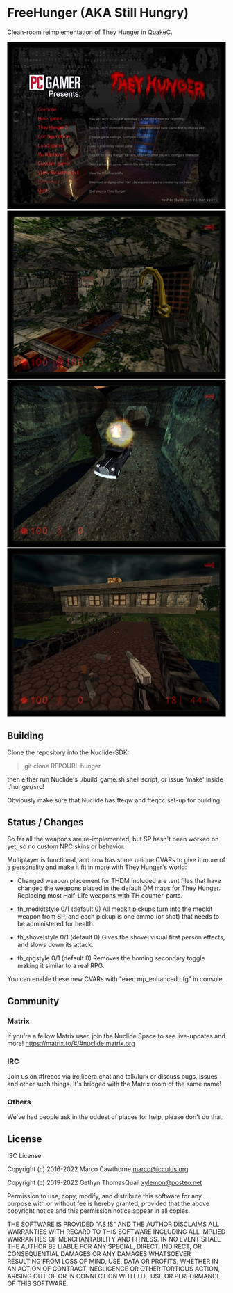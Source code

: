 # FreeHunger (AKA Still Hungry)
Clean-room reimplementation of They Hunger in QuakeC.

![Preview 1](img/preview1.jpg)
![Preview 2](img/preview2.jpg)
![Preview 3](img/preview3.jpg)
![Preview 4](img/preview4.jpg)

## Building
Clone the repository into the Nuclide-SDK:

> git clone REPOURL hunger

then either run Nuclide's ./build_game.sh shell script, or issue 'make' inside
./hunger/src!

Obviously make sure that Nuclide has fteqw and fteqcc set-up for building.

## Status / Changes

So far all the weapons are re-implemented, but SP hasn't been worked on yet, so
no custom NPC skins or behavior.

Multiplayer is functional, and now has some unique CVARs to give it more of a
personality and make it fit in more with They Hunger's world:

- Changed weapon placement for THDM
  Included are .ent files that have changed the weapons placed in the default
  DM maps for They Hunger. Replacing most Half-Life weapons with TH counter-parts.

- th_medkitstyle 0/1 (default 0)
  All medkit pickups turn into the medkit weapon from SP, and each pickup is one
  ammo (or shot) that needs to be administered for health.

- th_shovelstyle 0/1 (default 0)
  Gives the shovel visual first person effects, and slows down its attack.

- th_rpgstyle 0/1 (default 0)
  Removes the homing secondary toggle making it similar to a real RPG.

You can enable these new CVARs with "exec mp_enhanced.cfg" in console.

## Community

### Matrix
If you're a fellow Matrix user, join the Nuclide Space to see live-updates and more!
https://matrix.to/#/#nuclide:matrix.org

### IRC
Join us on #freecs via irc.libera.chat and talk/lurk or discuss bugs, issues
and other such things. It's bridged with the Matrix room of the same name!

### Others
We've had people ask in the oddest of places for help, please don't do that.

## License
ISC License

Copyright (c) 2016-2022 Marco Cawthorne <marco@icculus.org>

Copyright (c) 2019-2022 Gethyn ThomasQuail <xylemon@posteo.net>

Permission to use, copy, modify, and distribute this software for any
purpose with or without fee is hereby granted, provided that the above
copyright notice and this permission notice appear in all copies.

THE SOFTWARE IS PROVIDED "AS IS" AND THE AUTHOR DISCLAIMS ALL WARRANTIES
WITH REGARD TO THIS SOFTWARE INCLUDING ALL IMPLIED WARRANTIES OF
MERCHANTABILITY AND FITNESS. IN NO EVENT SHALL THE AUTHOR BE LIABLE FOR
ANY SPECIAL, DIRECT, INDIRECT, OR CONSEQUENTIAL DAMAGES OR ANY DAMAGES
WHATSOEVER RESULTING FROM LOSS OF MIND, USE, DATA OR PROFITS, WHETHER
IN AN ACTION OF CONTRACT, NEGLIGENCE OR OTHER TORTIOUS ACTION, ARISING
OUT OF OR IN CONNECTION WITH THE USE OR PERFORMANCE OF THIS SOFTWARE.
